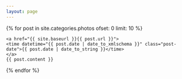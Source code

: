 ```yaml
---
layout: page
---
```


{% for post in site.categories.photos ofset: 0 limit: 10 %}

  <article class="post">
    <!--<h4 class="post-title" align="center">
      <a href="{{ site.baseurl }}{{ post.url }}">
        {{ post.title }}
      </a>
    </h4>-->

    <a href="{{ site.baseurl }}{{ post.url }}">
    <time datetime="{{ post.date | date_to_xmlschema }}" class="post-date">{{ post.date | date_to_string }}</time>
    </a>
    {{ post.content }}

  </article> 

{% endfor %}

